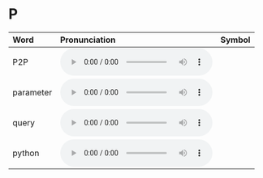 
# P

| Word  | Pronunciation | Symbol |
| :-- | :-- | :-- |
| P2P | <audio :src="$withBase('/audio/P2P.mp3')" controls="controls" controlslist="nodownload"></audio> |  |
| parameter | <audio :src="$withBase('/audio/parameter.mp3')" controls="controls" controlslist="nodownload"></audio> |  |
| query | <audio :src="$withBase('/audio/query.mp3')" controls="controls" controlslist="nodownload"></audio> |  |
| python | <audio :src="$withBase('/audio/python.mp3')" controls="controls" controlslist="nodownload"></audio> |  |
